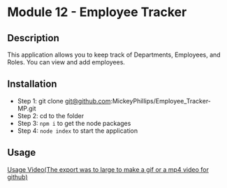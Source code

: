 # Module 12 - Employee Tracker

  

## Description
This application allows you to keep track of Departments, Employees, and Roles. You can view and add employees.



## Installation
- Step 1: git clone git@github.com:MickeyPhillips/Employee_Tracker-MP.git
- Step 2: cd to the folder
- Step 3: `npm i` to get the node packages
- Step 4: `node index` to start the application

## Usage
<a href="https://drive.google.com/file/d/1CFQIbzjZBC_jWiRKt0tqewAgb-mT6WRj/view" target="_blank">Usage Video(The export was to large to make a gif or a mp4 video for github)</a>
